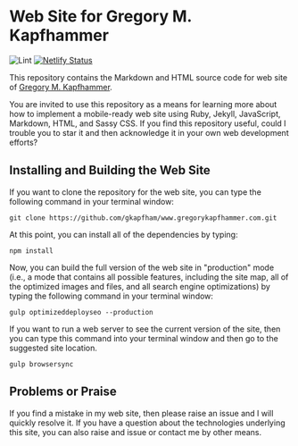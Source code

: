 # Web Site for Gregory M. Kapfhammer

![Lint](https://github.com/gkapfham/www.gregorykapfhammer.com/workflows/main/badge.svg) [![Netlify Status](https://api.netlify.com/api/v1/badges/f669b514-6bc6-49b2-8496-258d18c5beab/deploy-status)](https://app.netlify.com/sites/gregorykapfhammer/deploys)

This repository contains the Markdown and HTML source code for web site of
[Gregory M. Kapfhammer](https://www.gregorykapfhammer.com).

You are invited to use this repository as a means for learning more about how to
implement a mobile-ready web site using Ruby, Jekyll, JavaScript, Markdown,
HTML, and Sassy CSS. If you find this repository useful, could I trouble you to
star it and then acknowledge it in your own web development efforts?

## Installing and Building the Web Site

If you want to clone the repository for the web site, you can type the following
command in your terminal window:

```shell
git clone https://github.com/gkapfham/www.gregorykapfhammer.com.git
```

At this point, you can install all of the dependencies by typing:

```shell
npm install
```

Now, you can build the full version of the web site in "production" mode (i.e.,
a mode that contains all possible features, including the site map, all of the
optimized images and files, and all search engine optimizations) by typing the
following command in your terminal window:

```shell
gulp optimizeddeployseo --production
```

If you want to run a web server to see the current version of the site, then you
can type this command into your terminal window and then go to the suggested
site location.

```shell
gulp browsersync
```

## Problems or Praise

If you find a mistake in my web site, then please raise an issue and I will
quickly resolve it. If you have a question about the technologies underlying
this site, you can also raise and issue or contact me by other means.
